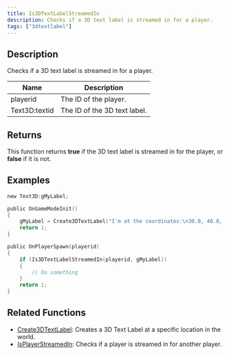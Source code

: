 ```yaml
---
title: Is3DTextLabelStreamedIn
description: Checks if a 3D text label is streamed in for a player.
tags: ["3dtextlabel"]
---
```


<VersionWarn version='omp v1.1.0.2612' />

## Description

Checks if a 3D text label is streamed in for a player.

| Name          | Description                  |
| ------------- | ---------------------------- |
| playerid      | The ID of the player.        |
| Text3D:textid | The ID of the 3D text label. |

## Returns

This function returns **true** if the 3D text label is streamed in for the player, or **false** if it is not.

## Examples

```c
new Text3D:gMyLabel;

public OnGameModeInit()
{
    gMyLabel = Create3DTextLabel("I'm at the coordinates:\n30.0, 40.0, 50.0", 0x008080FF, 30.0, 40.0, 50.0, 40.0, 0, false);
    return 1;
}

public OnPlayerSpawn(playerid)
{
    if (Is3DTextLabelStreamedIn(playerid, gMyLabel))
    {
        // Do something
    }
    return 1;
}
```

## Related Functions

- [Create3DTextLabel](Create3DTextLabel): Creates a 3D Text Label at a specific location in the world.
- [IsPlayerStreamedIn](IsPlayerStreamedIn): Checks if a player is streamed in for another player.
